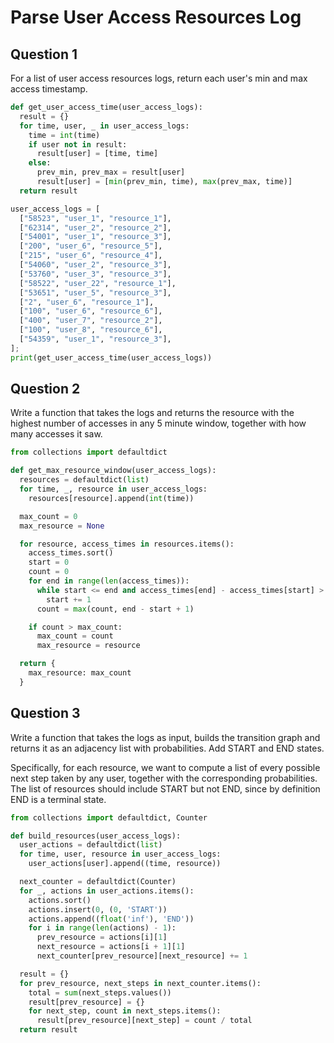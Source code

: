 # Parse User Access Resources Log

## Question 1

For a list of user access resources logs, return each user's min and max access timestamp.

```py
def get_user_access_time(user_access_logs):
  result = {}
  for time, user, _ in user_access_logs:
    time = int(time)
    if user not in result:
      result[user] = [time, time]
    else:
      prev_min, prev_max = result[user]
      result[user] = [min(prev_min, time), max(prev_max, time)]
  return result

user_access_logs = [
  ["58523", "user_1", "resource_1"],
  ["62314", "user_2", "resource_2"],
  ["54001", "user_1", "resource_3"],
  ["200", "user_6", "resource_5"],
  ["215", "user_6", "resource_4"],
  ["54060", "user_2", "resource_3"],
  ["53760", "user_3", "resource_3"],
  ["58522", "user_22", "resource_1"],
  ["53651", "user_5", "resource_3"],
  ["2", "user_6", "resource_1"],
  ["100", "user_6", "resource_6"],
  ["400", "user_7", "resource_2"],
  ["100", "user_8", "resource_6"],
  ["54359", "user_1", "resource_3"],
];
print(get_user_access_time(user_access_logs))
```

## Question 2

Write a function that takes the logs and returns the resource with the highest number of accesses in any 5 minute window, together with how many accesses it saw.

```py
from collections import defaultdict

def get_max_resource_window(user_access_logs):
  resources = defaultdict(list)
  for time, _, resource in user_access_logs:
    resources[resource].append(int(time))

  max_count = 0
  max_resource = None

  for resource, access_times in resources.items():
    access_times.sort()
    start = 0
    count = 0
    for end in range(len(access_times)):
      while start <= end and access_times[end] - access_times[start] > 300:
        start += 1
      count = max(count, end - start + 1)

    if count > max_count:
      max_count = count
      max_resource = resource

  return {
    max_resource: max_count
  }
```

## Question 3

Write a function that takes the logs as input, builds the transition graph and returns it as an adjacency list with probabilities. Add START and END states.

Specifically, for each resource, we want to compute a list of every possible next step taken by any user, together with the corresponding probabilities. The list of resources should include START but not END, since by definition END is a terminal state.

```py
from collections import defaultdict, Counter

def build_resources(user_access_logs):
  user_actions = defaultdict(list)
  for time, user, resource in user_access_logs:
    user_actions[user].append((time, resource))

  next_counter = defaultdict(Counter)
  for _, actions in user_actions.items():
    actions.sort()
    actions.insert(0, (0, 'START'))
    actions.append((float('inf'), 'END'))
    for i in range(len(actions) - 1):
      prev_resource = actions[i][1]
      next_resource = actions[i + 1][1]
      next_counter[prev_resource][next_resource] += 1

  result = {}
  for prev_resource, next_steps in next_counter.items():
    total = sum(next_steps.values())
    result[prev_resource] = {}
    for next_step, count in next_steps.items():
      result[prev_resource][next_step] = count / total
  return result
```
